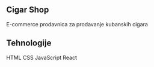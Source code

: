 ## Cigar Shop

E-commerce prodavnica za prodavanje kubanskih cigara

## Tehnologije

HTML
CSS
JavaScript
React 



